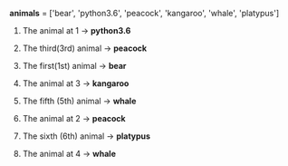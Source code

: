 **animals** = ['bear', 'python3.6', 'peacock', 'kangaroo', 'whale', 'platypus']

1. The animal at 1 -> __python3.6__

2. The third(3rd) animal -> __peacock__

3. The first(1st) animal -> __bear__

4. The animal at 3 -> __kangaroo__

5. The fifth (5th) animal -> __whale__

6. The animal at 2 -> __peacock__

7. The sixth (6th) animal -> __platypus__

8. The animal at 4 -> __whale__
